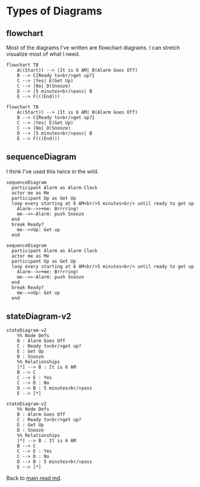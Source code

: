 # Types of Diagrams

## flowchart 

Most of the diagrams I've written are flowchart diagrams. I can stretch visualize most of what I need.

``` text
flowchart TB
    A((Start)) --> |It is 6 AM| B(Alarm Goes Off)
    B --> C{Ready to<br/>get up?}
    C --> |Yes| E(Get Up)
    C --> |No| D(Snooze)
    D --> |5 minutes<br/>pass| B
    E --> F(((End)))
```

``` mermaid
flowchart TB
    A((Start)) --> |It is 6 AM| B(Alarm Goes Off)
    B --> C{Ready to<br/>get up?}
    C --> |Yes| E(Get Up)
    C --> |No| D(Snooze)
    D --> |5 minutes<br/>pass| B
    E --> F(((End)))
```

## sequenceDiagram
I think I've used this twice in the wild. 

``` text
sequenceDiagram
  participant Alarm as Alarm Clock
  actor me as Me
  participant Up as Get Up
  loop every starting at 6 AM<br/>5 minutes<br/> until ready to get up
    Alarm-->>+me: Brrrring!
    me-->>-Alarm: push Snooze
  end
  break Ready?
    me-->>Up: Get up
  end
```

``` mermaid
sequenceDiagram
  participant Alarm as Alarm Clock
  actor me as Me
  participant Up as Get Up
  loop every starting at 6 AM<br/>5 minutes<br/> until ready to get up
    Alarm-->>+me: Brrrring!
    me-->>-Alarm: push Snooze
  end
  break Ready?
    me-->>Up: Get up
  end
```

## stateDiagram-v2

``` text
stateDiagram-v2
    %% Node Defs
    B : Alarm Goes Off
    C : Ready to<br/>get up?
    E : Get Up
    D : Snooze
    %% Relationships
    [*] --> B : It is 6 AM
    B --> C
    C --> E : Yes
    C --> D : No
    D --> B : 5 minutes<br/>pass
    E --> [*]
```

``` mermaid
stateDiagram-v2
    %% Node Defs
    B : Alarm Goes Off
    C : Ready to<br/>get up?
    E : Get Up
    D : Snooze
    %% Relationships
    [*] --> B : It is 6 AM
    B --> C
    C --> E : Yes
    C --> D : No
    D --> B : 5 minutes<br/>pass
    E --> [*]
```

Back to [main read md](readme.md).